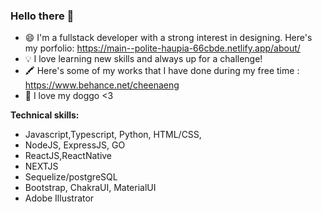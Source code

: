 ### Hello there 👋

<!--
**cheenaeng/cheenaeng** is a ✨ _special_ ✨ repository because its `README.md` (this file) appears on your GitHub profile.

Here are some ideas to get you started:

-->
- 😄 I'm a fullstack developer with a strong interest in designing. Here's my porfolio: https://main--polite-haupia-66cbde.netlify.app/about/ 
- 💡 I love learning new skills and always up for a challenge! 
- 🖍️ Here's some of my works that I have done during my free time : https://www.behance.net/cheenaeng
- 🐶 I love my doggo <3 

**Technical skills:**
- Javascript,Typescript, Python, HTML/CSS,
- NodeJS, ExpressJS, GO
- ReactJS,ReactNative 
- NEXTJS 
- Sequelize/postgreSQL
- Bootstrap, ChakraUI, MaterialUI
- Adobe Illustrator 
